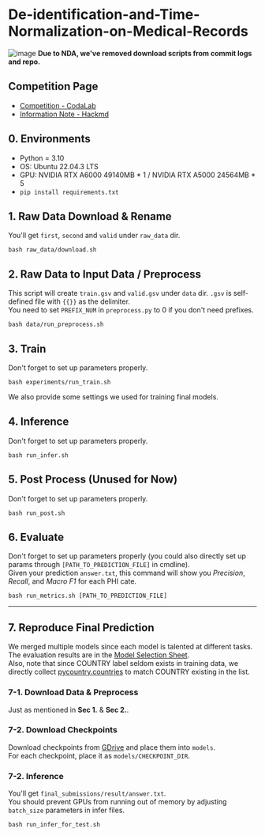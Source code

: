 # De-identification-and-Time-Normalization-on-Medical-Records
![image](https://github.com/hi-i-m-GTooth/De-identification-and-Time-Normalization-on-Medical-Records/assets/31925572/3e4d82f0-c201-432b-a09f-b4b02176a3c7)
**Due to NDA, we've removed download scripts from commit logs and repo.**
## Competition Page
* [Competition - CodaLab](https://codalab.lisn.upsaclay.fr/competitions/15425#participate-get_starting_kit)
* [Information Note - Hackmd](https://hackmd.io/@GTooth/ryJAkhuVa)
## 0. Environments
* Python = 3.10
* OS: Ubuntu 22.04.3 LTS
* GPU: NVIDIA RTX A6000 49140MB * 1 / NVIDIA RTX A5000 24564MB * 5
* `pip install requirements.txt`

## 1. Raw Data Download & Rename
You'll get `first`, `second` and `valid` under `raw_data` dir.
```
bash raw_data/download.sh
```

## 2. Raw Data to Input Data / Preprocess
This script will create `train.gsv` and `valid.gsv` under `data` dir. `.gsv` is self-defined file with `{{}}` as the delimiter.  
You need to set `PREFIX_NUM` in `preprocess.py` to 0 if you don't need prefixes.
```
bash data/run_preprocess.sh
```

## 3. Train
Don't forget to set up parameters properly.
```
bash experiments/run_train.sh
```
  
We also provide some settings we used for training final models.

## 4. Inference
Don't forget to set up parameters properly.
```
bash run_infer.sh
```

## 5. Post Process (Unused for Now)
Don't forget to set up parameters properly.
```
bash run_post.sh
```

## 6. Evaluate
Don't forget to set up parameters properly (you could also directly set up params through `[PATH_TO_PREDICTION_FILE]` in cmdline).  
Given your prediction `answer.txt`, this command will show you *Precision*, *Recall*, and *Macro F1* for each PHI cate.
```
bash run_metrics.sh [PATH_TO_PREDICTION_FILE]
```
---
## 7. Reproduce Final Prediction
We merged multiple models since each model is talented at different tasks. The evaluation results are in the [Model Selection Sheet](https://docs.google.com/spreadsheets/d/1tddZNOPtSl4XWwsowrzAaIiyUH-IJ0MBUie6D6jRX58/edit?usp=sharing).  
Also, note that since COUNTRY label seldom exists in training data, we directly collect [pycountry.countries](https://github.com/pycountry/pycountry) to match COUNTRY existing in the list.
### 7-1. Download Data & Preprocess
Just as mentioned in **Sec 1.** & **Sec 2.**.
### 7-2. Download Checkpoints 
Download checkpoints from [GDrive](https://drive.google.com/drive/folders/1v4yNaS4LIoXchaYl4sNYwidCW5FCurM0?usp=drive_link) and place them into `models`.  
For each checkpoint, place it as `models/CHECKPOINT_DIR`.
### 7-2. Inference
You'll get `final_submissions/result/answer.txt`.  
You should prevent GPUs from running out of memory by adjusting `batch_size` parameters in infer files.
```
bash run_infer_for_test.sh
```

